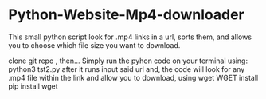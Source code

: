# Python-Website-Mp4-downloader
This small python script look for .mp4 links in a url, sorts them, and allows you to choose which file size you want to download.

clone git repo , then...
Simply run the pyhon code on your terminal using: 
python3 tst2.py
after it runs input said url and, the code will look for any .mp4 file within the link and allow you to download, using wget
WGET install
pip install wget

